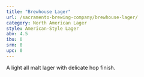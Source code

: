 ```yaml
---
title: "Brewhouse Lager"
url: /sacramento-brewing-company/brewhouse-lager/
category: North American Lager
style: American-Style Lager
abv: 4.5
ibu: 0
srm: 0
upc: 0
---
```

A light all malt lager with delicate hop finish.
